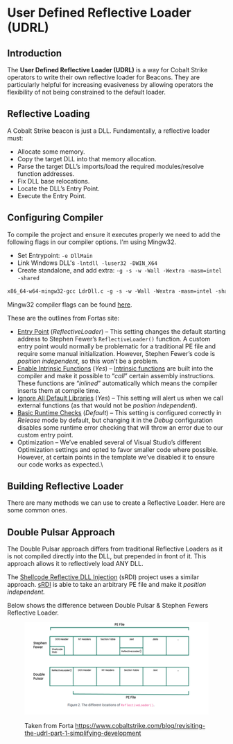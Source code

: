 # User Defined Reflective Loader (UDRL)



## Introduction

The **User Defined Reflective Loader (UDRL)** is a way for Cobalt Strike operators to write their own reflective loader for Beacons. They are particularly helpful for increasing evasiveness by allowing operators the flexibility of not being constrained to the default loader.

## Reflective Loading

A Cobalt Strike beacon is just a DLL. Fundamentally, a reflective loader must:

* Allocate some memory.
* Copy the target DLL into that memory allocation.
* Parse the target DLL’s imports/load the required modules/resolve function addresses.
* Fix DLL base relocations.
* Locate the DLL’s Entry Point.
* Execute the Entry Point.

## Configuring Compiler

To compile the project and ensure it executes properly we need to add the following flags in our compiler options. I'm using Mingw32.

* Set Entrypoint: `-e DllMain`
* Link Windows DLL's `-lntdll -luser32 -DWIN_X64`
* Create standalone, and add extra: `-g -s -w -Wall -Wextra -masm=intel -shared`

```makefile
x86_64-w64-mingw32-gcc LdrDll.c -g -s -w -Wall -Wextra -masm=intel -shared -fPIC -e DllMain -Os -fno-asynchronous-unwind-tables Src/* -o RflDll.dll -lntdll -luser32 -DWIN_X64
```

Mingw32 compiler flags can be found [here](https://caiorss.github.io/C-Cpp-Notes/compiler-flags-options.html).

These are the outlines from Fortas site:

* [Entry Point](https://learn.microsoft.com/en-us/cpp/build/reference/entry-entry-point-symbol?view=msvc-170) (_ReflectiveLoader_) – This setting changes the default starting address to Stephen Fewer’s `ReflectiveLoader()` function. A custom entry point would normally be problematic for a traditional PE file and require some manual initialization. However, Stephen Fewer’s code is _position independent_, so this won’t be a problem.
* [Enable Intrinsic Functions](https://learn.microsoft.com/en-us/cpp/build/reference/oi-generate-intrinsic-functions?view=msvc-170) (_Yes_) – [Intrinsic functions](https://learn.microsoft.com/en-us/cpp/intrinsics/compiler-intrinsics?view=msvc-170) are built into the compiler and make it possible to “_call_” certain assembly instructions. These functions are “_inlined_” automatically which means the compiler inserts them at compile time.
* [Ignore All Default Libraries](https://learn.microsoft.com/en-us/cpp/build/reference/nodefaultlib-ignore-libraries?view=msvc-170) (_Yes_) – This setting will alert us when we call external functions (as that would not be _position independent_).
* [Basic Runtime Checks](https://learn.microsoft.com/en-us/cpp/build/reference/rtc-run-time-error-checks?view=msvc-170) (_Default_) – This setting is configured correctly in _Release_ mode by default, but changing it in the _Debug_ configuration disables some runtime error checking that will throw an error due to our custom entry point.
* Optimization – We’ve enabled several of Visual Studio’s different Optimization settings and opted to favor smaller code where possible. However, at certain points in the template we’ve disabled it to ensure our code works as expected.\




## Building Reflective Loader

There are many methods we can use to create a Reflective Loader. Here are some common ones.



## Double Pulsar Approach

The Double Pulsar approach differs from traditional Reflective Loaders as it is not compiled directly into the DLL, but prepended in front of it. This approach allows it to reflectively load ANY DLL.

&#x20;The [Shellcode Reflective DLL Injection](https://www.netspi.com/blog/technical/adversary-simulation/srdi-shellcode-reflective-dll-injection/) (sRDI) project uses a similar approach. [sRDI](https://github.com/monoxgas/sRDI) is able to take an arbitrary PE file and make it _position independent._

Below shows the difference between Double Pulsar & Stephen Fewers Reflective Loader.

<figure><img src="../.gitbook/assets/image (1).png" alt=""><figcaption><p>Taken from Forta <a href="https://www.cobaltstrike.com/blog/revisiting-the-udrl-part-1-simplifying-development">https://www.cobaltstrike.com/blog/revisiting-the-udrl-part-1-simplifying-development</a></p></figcaption></figure>

